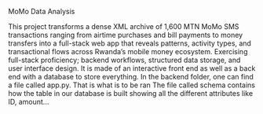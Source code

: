 MoMo Data Analysis

This project transforms a dense XML archive of 1,600 MTN MoMo SMS transactions ranging from airtime purchases and bill payments to money transfers into a full-stack web app that reveals patterns, activity types, and transactional flows across Rwanda’s mobile money ecosystem. Exercising full-stack proficiency; backend workflows, structured data storage, and user interface design.
It is made of an interactive front end as well as a back end with a database to store everything.
In the backend folder, one can find a file called app.py. That is what is to be ran
The file called schema contains how the table in our database is built showing all the different attributes like ID, amount...
